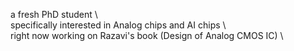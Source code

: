 a fresh PhD student \\\
specifically interested in Analog chips and AI chips \\\
right now working on Razavi's book (Design of Analog CMOS IC) \\

